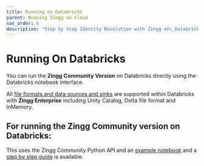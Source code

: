 ```yaml
---
title: Running on Databricks
parent: Running Zingg on Cloud
nav_order: 6
description: "Step by Step Identity Resolution with Zingg on\_Databricks"
---
```


# Running On Databricks

You can run the **Zingg Community Version** on Databricks directly using the Databricks notebook interface. 

All [file formats and data sources and sinks](../dataSourcesAndSinks/) are supported within Databricks with **Zingg Enterprise** including Unity Catalog, Delta file format and InMemory.

## For running the Zingg Community version on Databricks:

This uses the Zingg Community Python API and an [example notebook](../../examples/databricks/FebrlExample.ipynb) and a [step by step guide](https://www.zingg.ai/documentation-article/identity-resolution-on-databricks-for-customer-360) is available.
